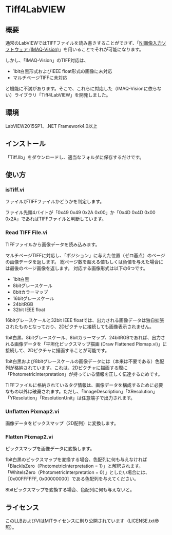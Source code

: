 # Tiff4LabVIEW

## 概要
通常のLabVIEWではTIFFファイルを読み書きすることができず、「[NI画像入力ソフトウェア (IMAQ-Vision)](http://sine.ni.com/nips/cds/view/p/lang/ja/nid/12892)」を用いることでそれが可能になります。

しかし、「IMAQ-Vision」のTIFF対応は、
- 1bit白黒形式およびIEEE float形式の画像に未対応
- マルチページTIFFに未対応

と機能に不満があります。そこで、これらに対応した（IMAQ-Visionに依らない）ライブラリ「Tiff4LabVIEW」を開発しました。

## 環境
LabVIEW2015SP1、.NET Framework4.0以上

## インストール
「Tiff.llb」をダウンロードし、適当なフォルダに保存するだけです。

## 使い方
### isTiff.vi
ファイルがTIFFファイルかどうかを判定します。

ファイル先頭4バイトが「0x49 0x49 0x2A 0x00」か「0x4D 0x4D 0x00 0x2A」であればTIFFファイルと判断しています。

### Read TIFF File.vi
TIFFファイルから画像データを読み込みます。

マルチページTIFFに対応し、「ポジション」に与えた位置（ゼロ基点）のページの画像データを返します。
総ページ数を超える値もしくは負値を与えた場合には最後のページ画像を返します。
対応する画像形式は以下の6つです。
- 1bit白黒
- 8bitグレースケール
- 8bitカラーマップ
- 16bitグレースケール
- 24bitRGB
- 32bit IEEE float

16bitグレースケールと32bit IEEE floatでは、出力される画像データは独自拡張されたものとなっており、2Dピクチャに接続しても画像表示されません。

1bit白黒、8bitグレースケール、8bitカラーマップ、24bitRGBであれば、出力される画像データを「平坦化ピックスマップ描画 (Draw Flattened Pixmap.vi)」に接続して、2Dピクチャに描画することが可能です。

1bit白黒および8bitグレースケールの画像データには（本来は不要である）色配列が格納されています。これは、2Dピクチャに描画する際に「PhotometricInterpretation」が持っている情報を正しく伝達するためです。

TIFFファイルに格納されているタグ情報は、画像データを構成するために必要なもの以外は破棄されます。ただし、「ImageDescription」「XResolution」「YResolution」「ResolutionUnit」は任意端子で出力されます。

### Unflatten Pixmap2.vi
画像データをピックスマップ（2D配列）に変換します。

### Flatten Pixmap2.vi
ピックスマップを画像データに変換します。

1bit白黒のピックスマップを変換する場合、色配列に何も与えなければ「BlackIsZero（PhotometricInterpretation = 1）」と解釈されます。「WhiteIsZero（PhotometricInterpretation = 0）」としたい場合には、［0x00FFFFFF, 0x00000000］である色配列を与えてください。

8bitピックスマップを変換する場合、色配列に何も与えないと。
## ライセンス
このLLBおよびVIはMITライセンスに則り公開されています（LICENSE.txt参照）。
